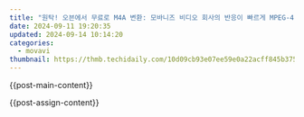 ```yaml
---
title: "원탁! 오븐에서 무료로 M4A 변환: 모바니즈 비디오 회사의 반응이 빠르게 MPEG-4 바이너리 형식을 MP4에서 전환하는 방법: Movavi"
date: 2024-09-11 19:20:35
updated: 2024-09-14 10:14:20
categories:
  - movavi
thumbnail: https://thmb.techidaily.com/10d09cb93e07ee59e0a22acff845b375c79c46fae8d6511978a41c0031c4032e.jpg
---
```


{{post-main-content}}

<ins class="adsbygoogle"
     style="display:block"
     data-ad-format="autorelaxed"
     data-ad-client="ca-pub-7571918770474297"
     data-ad-slot="1223367746"></ins>

{{post-assign-content}}

<ins class="adsbygoogle"
     style="display:block"
     data-ad-client="ca-pub-7571918770474297"
     data-ad-slot="8358498916"
     data-ad-format="auto"
     data-full-width-responsive="true"></ins>

